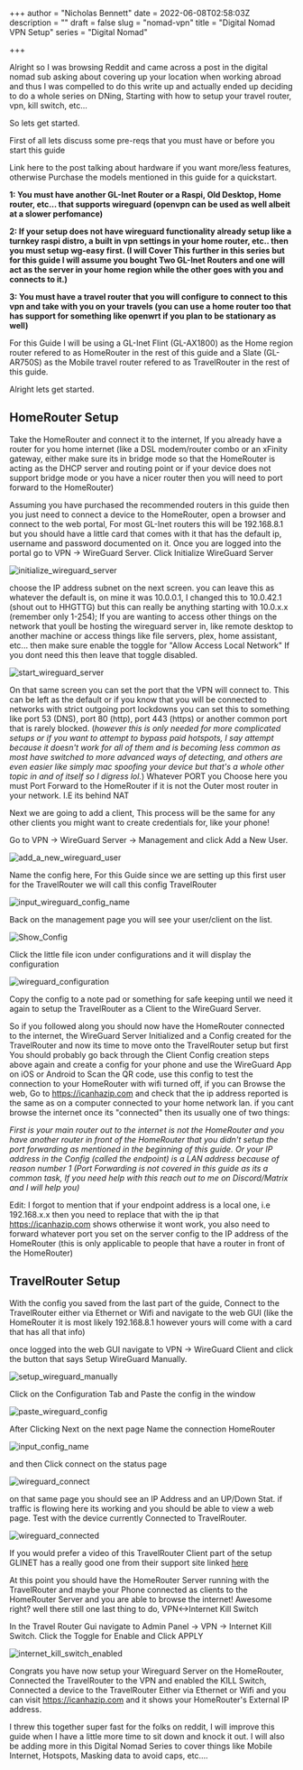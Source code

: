 +++
author = "Nicholas Bennett"
date = 2022-06-08T02:58:03Z
description = ""
draft = false
slug = "nomad-vpn"
title = "Digital Nomad VPN Setup"
series = "Digital Nomad"

+++

Alright so I was browsing Reddit and came across a post in the digital nomad sub asking about covering up your location when working abroad and thus I was compelled to do this write up and actually ended up deciding to do a whole series on DNing, Starting with how to setup your travel router, vpn, kill switch, etc... 

So lets get started. 

First of all lets discuss some pre-reqs that you must have or before you start this guide 

Link here to the post talking about hardware if you want more/less features, otherwise Purchase the models mentioned in this guide for a quickstart.

**1: You must have another GL-Inet Router or a Raspi, Old Desktop, Home router, etc... that supports wireguard (openvpn can be used as well albeit at a slower perfomance)**

**2: If your setup does not have wireguard functionality already setup like a turnkey raspi distro, a built in vpn settings in your home router, etc.. then you must setup wg-easy first. (I will Cover This further in this series but for this guide I will assume you bought Two GL-Inet Routers and one will act as the server in your home region while the other goes with you and connects to it.)**

**3: You must have a travel router that you will configure to connect to this vpn and take with you on your travels (you can use a home router too that has support for something like openwrt if you plan to be stationary as well)**


For this Guide I will be using a GL-Inet Flint (GL-AX1800) as the Home region router refered to as HomeRouter in the rest of this guide and a Slate (GL-AR750S) as the Mobile travel router refered to as TravelRouter in the rest of this guide. 

Alright lets get started. 

## HomeRouter Setup

Take the HomeRouter and connect it to the internet, If you already have a router for you home internet (like a DSL modem/router combo or an xFinity gateway, either make sure its in bridge mode so that the HomeRouter is acting as the DHCP server and routing point or if your device does not support bridge mode or you have a nicer router then you will need to port forward to the HomeRouter)

Assuming you have purchased the recommended routers in this guide then you just need to connect a device to the HomeRouter, open a browser and connect to the web portal, For most GL-Inet routers this will be 192.168.8.1 but you should have a little card that comes with it that has the default ip, username and password documented on it. Once you are logged into the portal go to VPN -> WireGuard Server. Click Initialize WireGuard Server

![initialize_wireguard_server](initialize_wireguard_server.png)

choose the IP address subnet on the next screen. you can leave this as whatever the default is, on mine it was 10.0.0.1, I changed this to 10.0.42.1 (shout out to HHGTTG) but this can really be anything starting with 10.0.x.x (remember only 1-254); If you are wanting to access other things on the network that youll be hosting the wireguard server in, like remote desktop to another machine or access things like file servers, plex, home assistant, etc... then make sure enable the toggle for "Allow Access Local Network" If you dont need this then leave that toggle disabled. 

![start_wireguard_server](start_wireguard_server.png)

On that same screen you can set the port that the VPN will connect to. This can be left as the default or if you know that you will be connected to networks with strict outgoing port lockdowns you can set this to something like port 53 (DNS), port 80 (http), port 443 (https) or another common port that is rarely blocked. (*however this is only needed for more complicated setups or if you want to attempt to bypass paid hotspots, I say attempt because it doesn't work for all of them and is becoming less common as most have switched to more advanced ways of detecting, and others are even easier like simply mac spoofing your device but that's a whole other topic in and of itself so I digress lol.*) Whatever PORT you Choose here you must Port Forward to the HomeRouter if it is not the Outer most router in your network. I.E its behind NAT

Next we are going to add a client, This process will be the same for any other clients you might want to create credentials for, like your phone!

Go to VPN -> WireGuard Server -> Management and click Add a New User.

![add_a_new_wireguard_user](add_a_new_wireguard_user.png)



Name the config here, For this Guide since we are setting up this first user for the TravelRouter we will call this config TravelRouter

![input_wireguard_config_name](input_wireguard_config_name.png)



Back on the management page you will see your user/client on the list. 

![Show_Config](Show_Config.png)

Click the little file icon under configurations and it will display the configuration 

![wireguard_configuration](wireguard_configuration.png)

Copy the config to a note pad or something for safe keeping until we need it again to setup the TravelRouter as a Client to the WireGuard Server. 

So if you followed along you should now have the HomeRouter connected to the internet, the WireGuard Server Initialized and a Config created for the TravelRouter and now its time to move onto the TravelRouter setup but first You should probably go back through the Client Config creation steps above again and create a config for your phone and use the WireGuard App on iOS or Android to Scan the QR code, use this config to test the connection to your HomeRouter with wifi turned off, if you can Browse the web, Go to https://icanhazip.com and check that the ip address reported is the same as on a computer connected to your home network lan. if you cant browse the internet once its "connected" then its usually one of two things: 

*First is your main router out to the internet is not the HomeRouter and you have another router in front of the HomeRouter that you didn't setup the port forwarding as mentioned in the beginning of this guide. Or your IP address in the Config (called the endpoint) is a LAN address because of reason number 1 (Port Forwarding is not covered in this guide as its a common task, If you need help with this reach out to me on Discord/Matrix and I will help you)*

Edit: I forgot to mention that if your endpoint address is a local one, i.e 192.168.x.x then you need to replace that with the ip that https://icanhazip.com shows otherwise it wont work, you also need to forward whatever port you set on the server config to the IP address of the HomeRouter (this is only applicable to people that have a router in front of the HomeRouter)

## TravelRouter Setup

 With the config you saved from the last part of the guide, Connect to the TravelRouter either via Ethernet or Wifi and navigate to the web GUI (like the HomeRouter it is most likely 192.168.8.1 however yours will come with a card that has all that info)



once logged into the web GUI navigate to VPN -> WireGuard Client and click the button that says Setup WireGuard Manually.

![setup_wireguard_manually](setup_wireguard_manually.png)



Click on the Configuration Tab and Paste the config in the window

![paste_wireguard_config](paste_wireguard_config.png)

After Clicking Next on the next page Name the connection HomeRouter

![input_config_name](input_config_name.png)

and then Click connect on the status page

![wireguard_connect](wireguard_connect.png)

on that same page you should see an IP Address and an UP/Down Stat. if traffic is flowing here its working and you should be able to view a web page. Test with the device currently Connected to TravelRouter.

![wireguard_connected](wireguard_connected.png)

If you would prefer a video of this TravelRouter Client part of the setup GLINET has a really good one from their support site linked [here](https://youtu.be/oTrche1jprQ)

At this point you should have the HomeRouter Server running with the TravelRouter and maybe your Phone connected as clients to the HomeRouter Server and you are able to browse the internet! Awesome right? well there still one last thing to do, VPN<->Internet Kill Switch



In the Travel Router Gui navigate to Admin Panel -> VPN -> Internet Kill Switch. Click the Toggle for Enable and Click APPLY



![internet_kill_switch_enabled](internet_kill_switch_enabled.png)



Congrats you have now setup your Wireguard Server on the HomeRouter, Connected the TravelRouter to the VPN and enabled the KILL Switch, Connected a device to the TravelRouter Either via Ethernet or Wifi and you can visit https://icanhazip.com and it shows your HomeRouter's External IP address. 



I threw this together super fast for the folks on reddit, I will improve this guide when I have a little more time to sit down and knock it out. I will also be adding more in this Digital Nomad Series to cover things like Mobile Internet, Hotspots, Masking data to avoid caps, etc.... 
